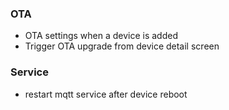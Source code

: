 ### OTA
- OTA settings when a device is added
- Trigger OTA upgrade from device detail screen

### Service
- restart mqtt service after device reboot
